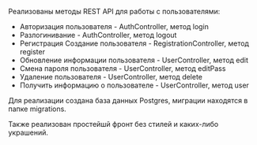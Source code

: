 Реализованы методы REST API для работы с пользователями: 
 - Авторизация пользователя - AuthController, метод login
 - Разлогинивание - AuthController, метод logout
 - Регистрация Создание пользователя - RegistrationController, метод register
 - Обновление информации пользователя - UserController, метод edit
 - Смена пароля пользователя - UserController, метод editPass
 - Удаление пользователя  - UserController, метод delete
 - Получить информацию о пользователе - UserController, метод user

Для реализации создана база данных Postgres, миграции находятся в папке migrations.

Также реализован простейшй фронт без стилей и каких-либо украшений.
